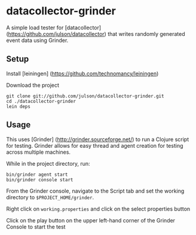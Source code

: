 # datacollector-grinder

A simple load tester for [datacollector] (https://github.com/julson/datacollector) 
that writes randomly generated event data using Grinder.

## Setup

Install [leiningen] (https://github.com/technomancy/leiningen)

Download the project

```
git clone git://github.com/julson/datacollector-grinder.git
cd ./datacollector-grinder
lein deps
```

## Usage

This uses [Grinder] (http://grinder.sourceforge.net/) to run a Clojure
script for testing. Grinder allows for easy thread and agent creation for testing
across multiple machines.

While in the project directory, run:

```
bin/grinder agent start
bin/grinder console start
```

From the Grinder console, navigate to the Script tab and set the working
directory to `$PROJECT_HOME/grinder`.

Right click on `working.properties` and click on the select properties button

Click on the play button on the upper left-hand corner of the Grinder Console 
to start the test


